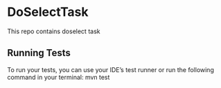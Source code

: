 
# DoSelectTask
This repo contains doselect task

## Running Tests

To run your tests, you can use your IDE’s test runner or run the following command in your terminal:
mvn test


